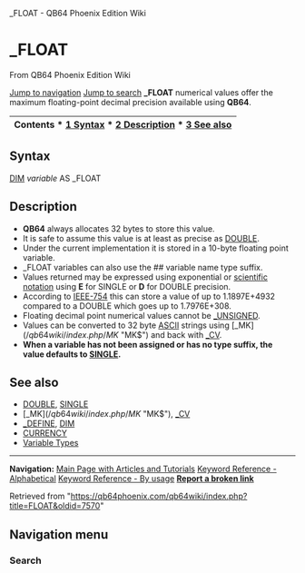 


\_FLOAT - QB64 Phoenix Edition Wiki








# \_FLOAT



From QB64 Phoenix Edition Wiki



[Jump to navigation](#mw-head)
[Jump to search](#searchInput)
**\_FLOAT** numerical values offer the maximum floating-point decimal precision available using **QB64**.


  






| Contents * [1 Syntax](#Syntax) * [2 Description](#Description) * [3 See also](#See_also) |
| --- |


## Syntax


[DIM](/qb64wiki/index.php/DIM "DIM") *variable* AS \_FLOAT
  




## Description


* **QB64** always allocates 32 bytes to store this value.
* It is safe to assume this value is at least as precise as [DOUBLE](/qb64wiki/index.php/DOUBLE "DOUBLE").
* Under the current implementation it is stored in a 10-byte floating point variable.
* \_FLOAT variables can also use the ## variable name type suffix.
* Values returned may be expressed using exponential or [scientific notation](/qb64wiki/index.php/Scientific_notation "Scientific notation") using **E** for SINGLE or **D** for DOUBLE precision.
* According to [IEEE-754](http://babbage.cs.qc.edu/courses/cs341/IEEE-754references.html) this can store a value of up to 1.1897E+4932 compared to a DOUBLE which goes up to 1.7976E+308.
* Floating decimal point numerical values cannot be [\_UNSIGNED](/qb64wiki/index.php/UNSIGNED "UNSIGNED").
* Values can be converted to 32 byte [ASCII](/qb64wiki/index.php/ASCII "ASCII") strings using [\_MK$](/qb64wiki/index.php/MK$ "MK$") and back with [\_CV](/qb64wiki/index.php/CV "CV").
* **When a variable has not been assigned or has no type suffix, the value defaults to [SINGLE](/qb64wiki/index.php/SINGLE "SINGLE").**


  




## See also


* [DOUBLE](/qb64wiki/index.php/DOUBLE "DOUBLE"), [SINGLE](/qb64wiki/index.php/SINGLE "SINGLE")
* [\_MK$](/qb64wiki/index.php/MK$ "MK$"), [\_CV](/qb64wiki/index.php/CV "CV")
* [\_DEFINE](/qb64wiki/index.php/DEFINE "DEFINE"), [DIM](/qb64wiki/index.php/DIM "DIM")
* [CURRENCY](/qb64wiki/index.php/PDS(7.1)_Procedures#CURRENCY "PDS(7.1) Procedures")
* [Variable Types](/qb64wiki/index.php/Variable_Types "Variable Types")


  






---


**Navigation:**
[Main Page with Articles and Tutorials](/qb64wiki/index.php/Main_Page "Main Page")
[Keyword Reference - Alphabetical](/qb64wiki/index.php/Keyword_Reference_-_Alphabetical "Keyword Reference - Alphabetical")
[Keyword Reference - By usage](/qb64wiki/index.php/Keyword_Reference_-_By_usage "Keyword Reference - By usage")
**[Report a broken link](https://qb64phoenix.com/forum/showthread.php?tid=2800)**  





Retrieved from "<https://qb64phoenix.com/qb64wiki/index.php?title=FLOAT&oldid=7570>"




## Navigation menu








### Search





















